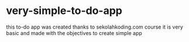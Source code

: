 # very-simple-to-do-app

this to-do app was created thanks to sekolahkoding.com course
it is very basic and made with the objectives to create simple app
